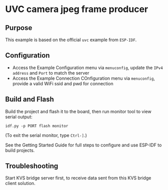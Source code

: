 # UVC camera jpeg frame producer

## Purpose

This example is based on the official `uvc` example from `ESP-IDF`.

## Configuration

- Access the Example Configuration menu via `menuconfig`, update the `IPv4 address` and `Port` to match the server 
- Access the Example Connection COnfiguration menu via `menuconfig`, provide a valid WiFi ssid and pwd for connection

## Build and Flash

Build the project and flash it to the board, then run monitor tool to view serial output:

```
idf.py -p PORT flash monitor
```

(To exit the serial monitor, type ``Ctrl-]``.)

See the Getting Started Guide for full steps to configure and use ESP-IDF to build projects.


## Troubleshooting

Start KVS bridge server first, to receive data sent from this KVS bridge client solution.